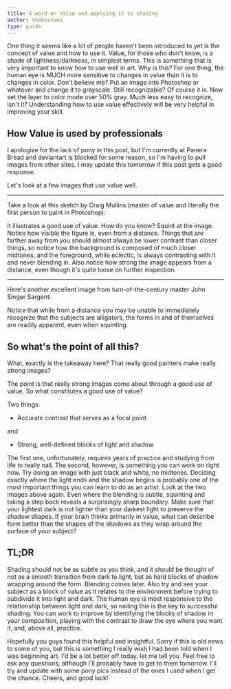 ```yaml
---
title: A word on Value and applying it to shading
author: thebestwes
type: guide
---
```

One thing it seems like a lot of people haven't been introduced to yet is the concept of value and how to use it. Value, for those who don't know, is a shade of lightness/darkness, in simplest terms. This is something that is very important to know how to use well in art. Why is this? For one thing, the human eye is MUCH more sensitive to changes in value than it is to changes in color. Don't believe me? Put an image into Photoshop or whatever and change it to grayscale. Still recognizable? Of course it is. Now set the layer to color mode over 50% gray. Much less easy to recognize, isn't it? Understanding how to use value effectively will be very helpful in improving your skill.


## How Value is used by professionals

I apologize for the lack of pony in this post, but I'm currently at Panera Bread and deviantart is blocked for some reason, so I'm having to pull images from other sites. I may update this tomorrow if this post gets a good response.

Let's look at a few images that use value well.

-----

Take a look at this sketch by Craig Mullins (master of value and literally the first person to paint in Photoshop):
<GuideFullWidthImage :src="CraigMullinsDownKnight" artist="Craig Mullins"/>

It illustrates a good use of value. How do you know? Squint at the image. Notice how visible the figure is, even from a distance. Things that are farther away from you should almost always be lower contrast than closer things, so notice how the background is composed of much closer midtones, and the foreground, while eclectic, is always contrasting with it and never blending in. Also notice how strong the image appears from a distance, even though it's quite loose on further inspection.

-----

Here's another excellent image from turn-of-the-century master John Singer Sargent:
<GuideFullWidthImage :src="JSSAligators" artist="John Singer Sargent"/>

Notice that while from a distance you may be unable to immediately recognize that the subjects are alligators, the forms in and of themselves are readily apparent, even when squinting.


## So what's the point of all this?

What, exactly is the takeaway here? That really good painters make really strong images?

The point is that really strong images come about through a good use of value. So what constitutes a good use of value?

Two things:

- Accurate contrast that serves as a focal point

and

- Strong, well-defined blocks of light and shadow.

The first one, unfortunately, requires years of practice and studying from life to really nail. The second, however, is something you can work on right now. Try doing an image with just black and white, no midtones. Deciding exactly where the light ends and the shadow begins is probably one of the most important things you can learn to do as an artist. Look at the two images above again. Even where the blending is subtle, squinting and taking a step back reveals a surprisingly sharp boundary. Make sure that your lightest dark is not lighter than your darkest light to preserve the shadow shapes. If your brain thinks primarily in value, what can describe form better than the shapes of the shadows as they wrap around the surface of your subject?


## TL;DR

Shading should not be as subtle as you think, and it should be thought of not as a smooth transition from dark to light, but as hard blocks of shadow wrapping around the form. Blending comes later. Also try and see your subject as a block of value as it relates to the environment before trying to subdivide it into light and dark. The human eye is most responsive to the relationship between light and dark, so nailing this is the key to successful shading. You can work to improve by identifying the blocks of shadow in your composition, playing with the contrast to draw the eye where you want it, and, above all, practice.

Hopefully you guys found this helpful and insightful. Sorry if this is old news to some of you, but this is something I really wish I had been told when I was beginning art. I'd be a lot better off today, let me tell you. Feel free to ask any questions, although I'll probably have to get to them tomorrow. I'll try and update with some pony pics instead of the ones I used when I get the chance. Cheers, and good luck!

<script setup lang="ts">
import CraigMullinsDownKnight from './craig-mullins-down-knight.jpg'
import JSSAligators from './john-singer-sargent-aligators.jpg'
</script>